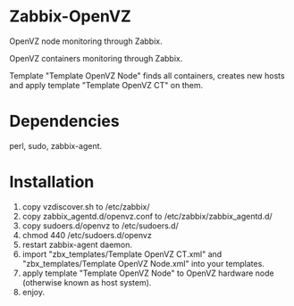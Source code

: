 Zabbix-OpenVZ
=============

OpenVZ node monitoring through Zabbix.

OpenVZ containers monitoring through Zabbix.

Template "Template OpenVZ Node" finds all containers, creates new hosts and apply template "Template OpenVZ CT" on them.

Dependencies
============
perl, sudo, zabbix-agent.

Installation
============
1. copy vzdiscover.sh to /etc/zabbix/
2. copy zabbix_agentd.d/openvz.conf to /etc/zabbix/zabbix_agentd.d/
3. copy sudoers.d/openvz to /etc/sudoers.d/
4. chmod 440 /etc/sudoers.d/openvz
5. restart zabbix-agent daemon.
6. import "zbx_templates/Template OpenVZ CT.xml" and "zbx_templates/Template OpenVZ Node.xml" into your templates.
7. apply template "Template OpenVZ Node" to OpenVZ hardware node (otherwise known as host system).
8. enjoy.
